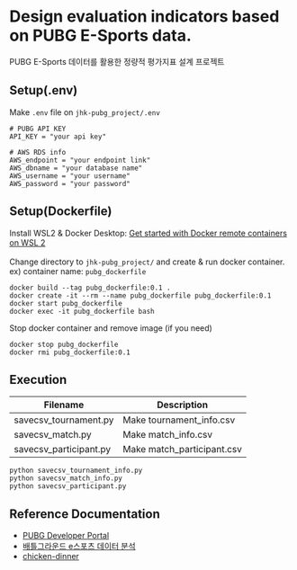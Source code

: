 Design evaluation indicators based on PUBG E-Sports data.
=============
PUBG E-Sports 데이터를 활용한 정량적 평가지표 설계 프로젝트

## Setup(.env)
Make `.env` file on `jhk-pubg_project/.env`
```
# PUBG API KEY
API_KEY = "your api key"

# AWS RDS info
AWS_endpoint = "your endpoint link"
AWS_dbname = "your database name"
AWS_username = "your username"
AWS_password = "your password"
```

## Setup(Dockerfile)
Install WSL2 & Docker Desktop: [Get started with Docker remote containers on WSL 2](https://docs.microsoft.com/en-us/windows/wsl/tutorials/wsl-containers) <br/> <br/>
Change directory to `jhk-pubg_project/` and create & run docker container. <br/>
ex) container name: `pubg_dockerfile`
```
docker build --tag pubg_dockerfile:0.1 .
docker create -it --rm --name pubg_dockerfile pubg_dockerfile:0.1
docker start pubg_dockerfile
docker exec -it pubg_dockerfile bash
```
Stop docker container and remove image (if you need)
```
docker stop pubg_dockerfile
docker rmi pubg_dockerfile:0.1
```

## Execution

|Filename|Description|
|---|---|
|savecsv_tournament.py|Make tournament_info.csv|
|savecsv_match.py|Make match_info.csv|
|savecsv_participant.py|Make match_participant.csv|
```
python savecsv_tournament_info.py
python savecsv_match_info.py
python savecsv_participant.py
```


## Reference Documentation
* [PUBG Developer Portal](https://developer.pubg.com/)
* [배틀그라운드 e스포츠 데이터 분석](https://github.com/dataitgirls4/team_5)
* [chicken-dinner](https://github.com/crflynn/chicken-dinner)
